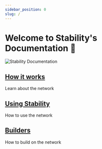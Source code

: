 ```yaml
---
sidebar_position: 0
slug: /
---
```


# Welcome to Stability's Documentation 👋

![Stability Documentation](../static/img/landing_page.jpg)

<div class="docs-card-container">
<div class="row row-cols-1 row-cols-md-3a g-4">
  <div class="col">
    <div class="card card-body h-100 d-flex flex-column" >
    <a href="/how_it_works" class="card-title card-link stretched-link"> <h2>How it works</h2></a>
    <p class="card-text">Learn about the network</p>
</div>
  </div>
  <div class="col">
    <div class="card card-body h-100 d-flex flex-column">
    <a href="/users" class="card-title card-link stretched-link"> <h2>Using Stability</h2></a>
    <p class="card-text">How to use the network</p>
</div>
</div>
  <div class="col">
    <div class="card card-body h-100 d-flex flex-column">
    <a href="/builders" class="card-title card-link stretched-link"> <h2>Builders</h2></a>
    <p class="card-text">How to build on the network</p>
</div>
</div>
</div>
</div>
